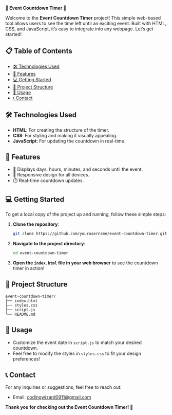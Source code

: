 **🎉 Event Countdown Timer 🎉**

Welcome to the **Event Countdown Timer** project! This simple web-based tool allows users to see the time left until an exciting event. Built with HTML, CSS, and JavaScript, it’s easy to integrate into any webpage. Let’s get started!

## 📋 Table of Contents
- [🛠️ Technologies Used](#-technologies-used)
- [🔧 Features](#-features)
- [💻 Getting Started](#-getting-started)
- [📂 Project Structure](#-project-structure)
- [📝 Usage](#-usage)
- [📞 Contact](#-contact)

## 🛠️ Technologies Used
- **HTML**: For creating the structure of the timer.
- **CSS**: For styling and making it visually appealing.
- **JavaScript**: For updating the countdown in real-time.

## 🔧 Features
- 🎯 Displays days, hours, minutes, and seconds until the event.
- 📱 Responsive design for all devices.
- ⏱️ Real-time countdown updates.

## 💻 Getting Started
To get a local copy of the project up and running, follow these simple steps:

1. **Clone the repository**:
   ```bash
   git clone https://github.com/yourusername/event-countdown-timer.git
   ```
2. **Navigate to the project directory**:
   ```bash
   cd event-countdown-timer
   ```
3. **Open the `index.html` file in your web browser** to see the countdown timer in action!

## 📂 Project Structure
```
event-countdown-timer/
├── index.html
├── styles.css
├── script.js
└── README.md
```

## 📝 Usage
- Customize the event date in `script.js` to match your desired countdown.
- Feel free to modify the styles in `styles.css` to fit your design preferences!

## 📞 Contact
For any inquiries or suggestions, feel free to reach out:
- Email: [codingwizard0911@gmail.com](mailto:codingwizard0911@gmail.com)

**Thank you for checking out the Event Countdown Timer! 🚀**

